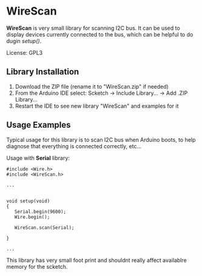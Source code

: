 # WireScan

**WireScan** is very small library for scanning I2C bus.
It can be used to display devices currently connected to the bus, which
can be helpful to do dugin *setup()*. 

License: GPL3


## Library Installation

1. Download the ZIP file (rename it to "WireScan.zip" if needed)
2. From the Arduino IDE select: Scketch -> Include Library... -> Add .ZIP Library...
3. Restart the IDE to see new library "WireScan" and examples for it

## Usage Examples

Typical usage for this library is to scan I2C bus when Arduino boots, to help diagnose
that everything is connected correctly, etc...


Usage with **Serial** library:

    #include <Wire.h>
    #include <WireScan.h>

    ...


    void setup(void)
    {
       Serial.begin(9600);
       Wire.begin();

       WireScan.scan(Serial);

    }

    ...



This library has very small foot print and shouldnt really affect availablre memory for the scketch.



